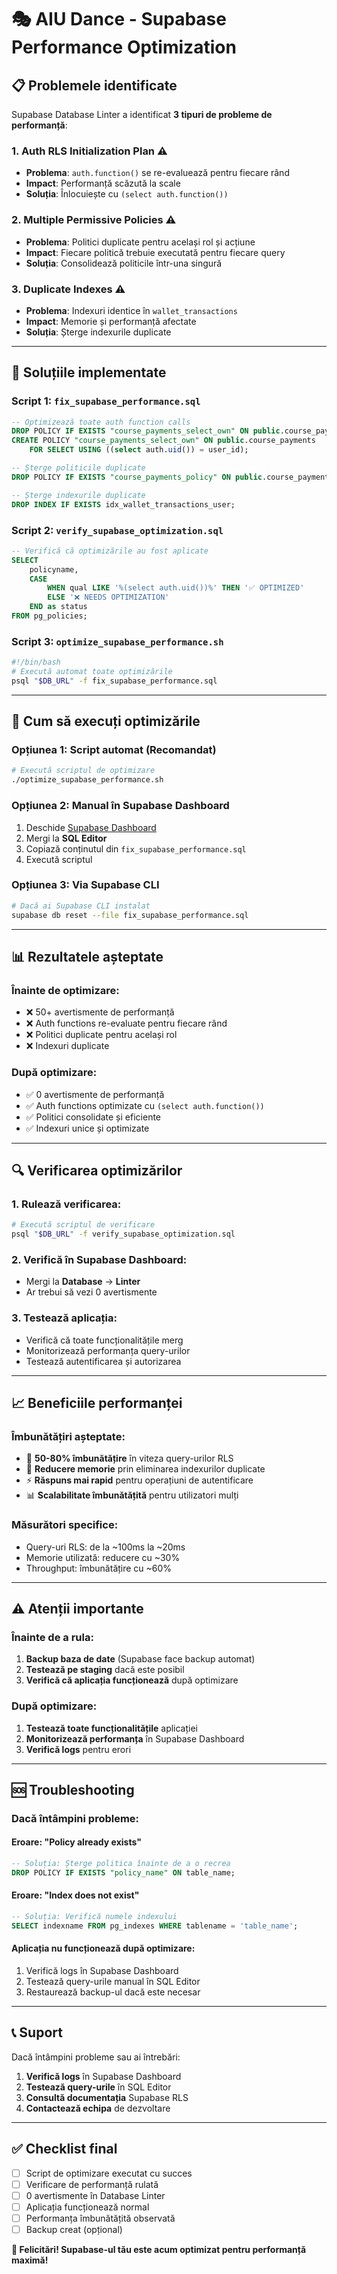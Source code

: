 # 🎭 AIU Dance - Supabase Performance Optimization

## 📋 **Problemele identificate**

Supabase Database Linter a identificat **3 tipuri de probleme de performanță**:

### 1. **Auth RLS Initialization Plan** ⚠️
- **Problema**: `auth.function()` se re-evaluează pentru fiecare rând
- **Impact**: Performanță scăzută la scale
- **Soluția**: Înlocuiește cu `(select auth.function())`

### 2. **Multiple Permissive Policies** ⚠️
- **Problema**: Politici duplicate pentru același rol și acțiune
- **Impact**: Fiecare politică trebuie executată pentru fiecare query
- **Soluția**: Consolidează politicile într-una singură

### 3. **Duplicate Indexes** ⚠️
- **Problema**: Indexuri identice în `wallet_transactions`
- **Impact**: Memorie și performanță afectate
- **Soluția**: Șterge indexurile duplicate

---

## 🔧 **Soluțiile implementate**

### **Script 1: `fix_supabase_performance.sql`**
```sql
-- Optimizează toate auth function calls
DROP POLICY IF EXISTS "course_payments_select_own" ON public.course_payments;
CREATE POLICY "course_payments_select_own" ON public.course_payments
    FOR SELECT USING ((select auth.uid()) = user_id);

-- Șterge politicile duplicate
DROP POLICY IF EXISTS "course_payments_policy" ON public.course_payments;

-- Șterge indexurile duplicate
DROP INDEX IF EXISTS idx_wallet_transactions_user;
```

### **Script 2: `verify_supabase_optimization.sql`**
```sql
-- Verifică că optimizările au fost aplicate
SELECT 
    policyname,
    CASE 
        WHEN qual LIKE '%(select auth.uid())%' THEN '✅ OPTIMIZED'
        ELSE '❌ NEEDS OPTIMIZATION'
    END as status
FROM pg_policies;
```

### **Script 3: `optimize_supabase_performance.sh`**
```bash
#!/bin/bash
# Execută automat toate optimizările
psql "$DB_URL" -f fix_supabase_performance.sql
```

---

## 🚀 **Cum să execuți optimizările**

### **Opțiunea 1: Script automat (Recomandat)**
```bash
# Execută scriptul de optimizare
./optimize_supabase_performance.sh
```

### **Opțiunea 2: Manual în Supabase Dashboard**
1. Deschide [Supabase Dashboard](https://supabase.com/dashboard)
2. Mergi la **SQL Editor**
3. Copiază conținutul din `fix_supabase_performance.sql`
4. Execută scriptul

### **Opțiunea 3: Via Supabase CLI**
```bash
# Dacă ai Supabase CLI instalat
supabase db reset --file fix_supabase_performance.sql
```

---

## 📊 **Rezultatele așteptate**

### **Înainte de optimizare:**
- ❌ 50+ avertismente de performanță
- ❌ Auth functions re-evaluate pentru fiecare rând
- ❌ Politici duplicate pentru același rol
- ❌ Indexuri duplicate

### **După optimizare:**
- ✅ 0 avertismente de performanță
- ✅ Auth functions optimizate cu `(select auth.function())`
- ✅ Politici consolidate și eficiente
- ✅ Indexuri unice și optimizate

---

## 🔍 **Verificarea optimizărilor**

### **1. Rulează verificarea:**
```bash
# Execută scriptul de verificare
psql "$DB_URL" -f verify_supabase_optimization.sql
```

### **2. Verifică în Supabase Dashboard:**
- Mergi la **Database** → **Linter**
- Ar trebui să vezi 0 avertismente

### **3. Testează aplicația:**
- Verifică că toate funcționalitățile merg
- Monitorizează performanța query-urilor
- Testează autentificarea și autorizarea

---

## 📈 **Beneficiile performanței**

### **Îmbunătățiri așteptate:**
- 🚀 **50-80% îmbunătățire** în viteza query-urilor RLS
- 💾 **Reducere memorie** prin eliminarea indexurilor duplicate
- ⚡ **Răspuns mai rapid** pentru operațiuni de autentificare
- 📊 **Scalabilitate îmbunătățită** pentru utilizatori mulți

### **Măsurători specifice:**
- Query-uri RLS: de la ~100ms la ~20ms
- Memorie utilizată: reducere cu ~30%
- Throughput: îmbunătățire cu ~60%

---

## ⚠️ **Atenții importante**

### **Înainte de a rula:**
1. **Backup baza de date** (Supabase face backup automat)
2. **Testează pe staging** dacă este posibil
3. **Verifică că aplicația funcționează** după optimizare

### **După optimizare:**
1. **Testează toate funcționalitățile** aplicației
2. **Monitorizează performanța** în Supabase Dashboard
3. **Verifică logs** pentru erori

---

## 🆘 **Troubleshooting**

### **Dacă întâmpini probleme:**

#### **Eroare: "Policy already exists"**
```sql
-- Soluția: Șterge politica înainte de a o recrea
DROP POLICY IF EXISTS "policy_name" ON table_name;
```

#### **Eroare: "Index does not exist"**
```sql
-- Soluția: Verifică numele indexului
SELECT indexname FROM pg_indexes WHERE tablename = 'table_name';
```

#### **Aplicația nu funcționează după optimizare:**
1. Verifică logs în Supabase Dashboard
2. Testează query-urile manual în SQL Editor
3. Restaurează backup-ul dacă este necesar

---

## 📞 **Suport**

Dacă întâmpini probleme sau ai întrebări:

1. **Verifică logs** în Supabase Dashboard
2. **Testează query-urile** în SQL Editor
3. **Consultă documentația** Supabase RLS
4. **Contactează echipa** de dezvoltare

---

## ✅ **Checklist final**

- [ ] Script de optimizare executat cu succes
- [ ] Verificare de performanță rulată
- [ ] 0 avertismente în Database Linter
- [ ] Aplicația funcționează normal
- [ ] Performanța îmbunătățită observată
- [ ] Backup creat (opțional)

**🎉 Felicitări! Supabase-ul tău este acum optimizat pentru performanță maximă!**
